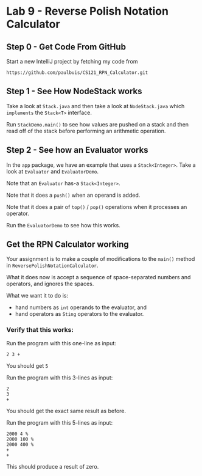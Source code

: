 # Lab 9 - Reverse Polish Notation Calculator

## Step 0 - Get Code From GitHub

Start a new IntelliJ project by fetching my
code from 

```
https://github.com/paulbuis/CS121_RPN_Calculator.git
```

## Step 1 - See How NodeStack works

Take a look at `Stack.java` and then take
a look at `NodeStack.java` which `implements` the
`Stack<T>` interface.

Run `StackDemo.main()` to see how values
are pushed on a stack and then read off
of the stack before performing an arithmetic operation.

## Step 2 - See how an Evaluator works

In the `app` package, we have an example
that uses a `Stack<Integer>`. Take a look
at `Evaluator` and `EvaluatorDemo`.

Note that an `Evaluator` has-a `Stack<Integer>`.

Note that it does a `push()` when an operand is added.

Note that it does a pair of `top()` / `pop()` operations
when it processes an operator.

Run the `EvaluatorDemo` to see how this works.

## Get the RPN Calculator working

Your assignment is to make a couple of modifications
to the `main()` method in `ReversePolishNotationCalculator`.

What it does now is accept a sequence of space-separated numbers and operators, and ignores the spaces.

What we want it to do is:

* hand numbers as `int` operands to the evaluator, and
* hand operators as `Sting` operators to the evaluator.

### Verify that this works:

Run the program with this one-line as input:
```
2 3 +
```
You should get `5`

Run the program with this 3-lines as input:
```
2
3
+
```
You should get the exact same result as before.

Run the program with this 5-lines as input:
```
2000 4 %
2000 100 %
2000 400 %
+
+
```

This should produce a result of zero.